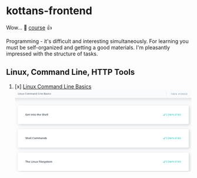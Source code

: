 # kottans-frontend

Wow... :feet: [course](https://github.com/kottans/frontend) :+1:

Programming - it's difficult and interesting simultaneously. For learning you must be self-organized and getting a good materials. I'm pleasantly impressed with the structure of tasks.

## Linux, Command Line, HTTP Tools
1. [x] [Linux Command Line Basics](https://www.udacity.com/course/linux-command-line-basics--ud595)
![completed](task_1/linux-command-line.png)